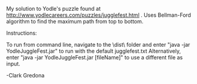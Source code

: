 My solution to Yodle's puzzle found at http://www.yodlecareers.com/puzzles/jugglefest.html . Uses Bellman-Ford algorithm to find the maximum path from top to bottom.

Instructions:

To run from command line, navigate to the \dist\ folder and enter "java -jar YodleJuggleFest.jar" to run with the default jugglefest.txt Alternatively, enter "java -jar YodleJuggleFest.jar [fileName]" to use a different file as input.

-Clark Gredona